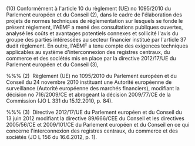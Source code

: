 (10) Conformément à l'article 10 du règlement (UE) no 1095/2010 du Parlement européen et du Conseil (2), dans le cadre de l'élaboration des projets de normes techniques de réglementation sur lesquels se fonde le présent règlement, l'AEMF a mené des consultations publiques ouvertes, analysé les coûts et avantages potentiels connexes et sollicité l'avis du groupe des parties intéressées au secteur financier institué par l'article 37 dudit règlement. En outre, l'AEMF a tenu compte des exigences techniques applicables au système d'interconnexion des registres centraux, du commerce et des sociétés mis en place par la directive 2012/17/UE du Parlement européen et du Conseil (3),

%%% (2)  Règlement (UE) no 1095/2010 du Parlement européen et du Conseil du 24 novembre 2010 instituant une Autorité européenne de surveillance (Autorité européenne des marchés financiers), modifiant la décision no 716/2009/CE et abrogeant la décision 2009/77/CE de la Commission (JO L 331 du 15.12.2010, p. 84).

%%% (3)  Directive 2012/17/UE du Parlement européen et du Conseil du 13 juin 2012 modifiant la directive 89/666/CEE du Conseil et les directives 2005/56/CE et 2009/101/CE du Parlement européen et du Conseil en ce qui concerne l'interconnexion des registres centraux, du commerce et des sociétés (JO L 156 du 16.6.2012, p. 1).